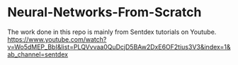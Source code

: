 # Neural-Networks-From-Scratch
The work done in this repo is mainly from Sentdex tutorials on Youtube.
https://www.youtube.com/watch?v=Wo5dMEP_BbI&list=PLQVvvaa0QuDcjD5BAw2DxE6OF2tius3V3&index=1&ab_channel=sentdex
